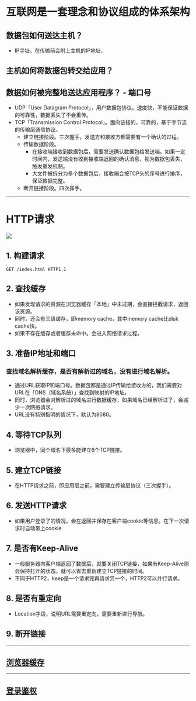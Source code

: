 # 互联网是一套理念和协议组成的体系架构

## 数据包如何送达主机？
- IP寻址。在传输前会附上主机的IP地址，
## 主机如何将数据包转交给应用？
## 数据如何被完整地送达应用程序？ - 端口号
- UDP「User Datagram Protocol」，用户数据包协议。速度快，不能保证数据的可靠性，数据丢失了不会重传。
- TCP「Transmission Control Protocol」。面向链接的，可靠的，基于字节流的传输层通信协议。
  - 建立链接阶段。三次握手，发送方和接收方都需要有一个确认的过程。
  - 传输数据阶段。
    - 在接收端接收到数据包后，需要发送确认数据包给发送端。如果一定时间内，发送端没有收到接收端返回的确认消息，视为数据包丢失，触发重发机制。
    - 大文件被拆分为多个数据包后，接收端会按TCP头的序号进行排序，保证数据完整。
  - 断开链接阶段。四次挥手。

<hr />

# HTTP请求
![](https://static001.geekbang.org/resource/image/1b/6c/1b49976aca2c700883d48d927f48986c.png)

## 1. 构建请求
```
GET /index.html HTTP1.1
```
## 2. 查找缓存
- 如果发现请求的资源在浏览器缓存「本地」中未过期，会直接拦截请求，返回该资源。
- 同时，还会有三级缓存，即memory cache，其中memory cache比disk cache快。
- 如果不存在缓存或者缓存未命中。会进入网络请求过程。
## 3. 准备IP地址和端口
### 查找域名解析缓存，是否有解析过的域名，没有进行域名解析。

- 通过URL获取IP和端口号。数据包都是通过IP传输给接收方的，我们需要对URL在「DNS（域名系统）」查找到映射的IP地址。
- 同时，浏览器会对解析过的域名进行数据缓存，如果域名已经解析过了，会减少一次网络请求。
- URL没有特别指明的情况下，默认为8080。

## 4. 等待TCP队列
- 浏览器中，同个域名下最多能建立6个TCP链接。

## 5. 建立TCP链接

- 在HTTP请求之前，即应用层之前，需要建立传输层协议（三次握手）。

## 6. 发送HTTP请求
- 如果用户登录了的情况，会在返回并保存在客户端cookie等信息。在下一次请求时自动带上cookie

## 7. 是否有Keep-Alive
- 一般服务器向客户端返回了数据后，就要关闭TCP链接，如果有Keep-Alive则会保持打开的状态。就可以省去重新建立TCP链接的时间。
- 不同于HTTP2，keep是一个请求完再请求另一个，HTTP2可以并行请求。

## 8. 是否有重定向
- Location字段，说明URL需要重定向，需要重新进行导航。
## 9. 断开链接

<hr />

## [浏览器缓存](./缓存策略.md)

<hr />

## [登录鉴权](./登录鉴权.md)